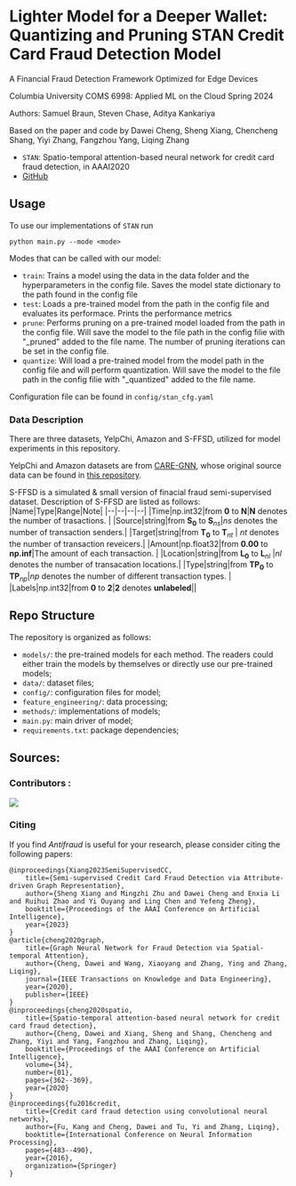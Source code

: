 # Lighter Model for a Deeper Wallet: Quantizing and Pruning STAN Credit Card Fraud Detection Model

A Financial Fraud Detection Framework Optimized for Edge Devices

Columbia University COMS 6998: Applied ML on the Cloud Spring 2024

Authors: Samuel Braun, Steven Chase, Aditya Kankariya

Based on the paper and code by Dawei Cheng, Sheng Xiang, Chencheng Shang,
Yiyi Zhang, Fangzhou Yang, Liqing Zhang
- `STAN`: Spatio-temporal attention-based neural network for credit card fraud detection, in AAAI2020
- [GitHub](https://github.com/AI4Risk/antifraud)

## Usage

To use our implementations of `STAN` run
```
python main.py --mode <mode>
```

Modes that can be called with our model:
- `train`: Trains a model using the data in the data folder and the hyperparameters in the config file. Saves the model state dictionary to the path found in the config file
- `test`: Loads a pre-trained model from the path in the config file and evaluates its performace. Prints the performance metrics
- `prune`: Performs pruning on a pre-trained model loaded from the path in the config file. Will save the model to the file path in the config filie with "_pruned" added to the file name. The number of pruning iterations can be set in the config file.
- `quantize`: Will load a pre-trained model from the model path in the config file and will perform quantization. Will save the model to the file path in the config filie with "_quantized" added to the file name.

Configuration file can be found in `config/stan_cfg.yaml`

### Data Description

There are three datasets, YelpChi, Amazon and S-FFSD, utilized for model experiments in this repository.

YelpChi and Amazon datasets are from [CARE-GNN](https://dl.acm.org/doi/abs/10.1145/3340531.3411903), whose original source data can be found in [this repository](https://github.com/YingtongDou/CARE-GNN/tree/master/data).

S-FFSD is a simulated & small version of finacial fraud semi-supervised dataset. Description of S-FFSD are listed as follows:
|Name|Type|Range|Note|
|--|--|--|--|
|Time|np.int32|from $\mathbf{0}$ to $\mathbf{N}$|$\mathbf{N}$ denotes the number of trasactions.  |
|Source|string|from $\mathbf{S_0}$ to $\mathbf{S}_{ns}$|$ns$ denotes the number of transaction senders.|
|Target|string|from $\mathbf{T_0}$  to $\mathbf{T}_{nt}$ | $nt$ denotes the number of transaction reveicers.|
|Amount|np.float32|from **0.00** to **np.inf**|The amount of each transaction. |
|Location|string|from $\mathbf{L_0}$  to $\mathbf{L}_{nl}$ |$nl$ denotes the number of transacation locations.|
|Type|string|from $\mathbf{TP_0}$ to $\mathbf{TP}_{np}$|$np$ denotes the number of different transaction types. |
|Labels|np.int32|from **0** to **2**|**2** denotes **unlabeled**||
## Repo Structure
The repository is organized as follows:
- `models/`: the pre-trained models for each method. The readers could either train the models by themselves or directly use our pre-trained models;
- `data/`: dataset files;
- `config/`: configuration files for model;
- `feature_engineering/`: data processing;
- `methods/`: implementations of models;
- `main.py`: main driver of model;
- `requirements.txt`: package dependencies;

## Sources:

### Contributors :
<a href="https://github.com/AI4Risk/antifraud/graphs/contributors">
  <img src="https://contrib.rocks/image?repo=AI4Risk/antifraud" />
</a>

### Citing

If you find *Antifraud* is useful for your research, please consider citing the following papers:

    @inproceedings{Xiang2023SemiSupervisedCC,
        title={Semi-supervised Credit Card Fraud Detection via Attribute-driven Graph Representation},
        author={Sheng Xiang and Mingzhi Zhu and Dawei Cheng and Enxia Li and Ruihui Zhao and Yi Ouyang and Ling Chen and Yefeng Zheng},
        booktitle={Proceedings of the AAAI Conference on Artificial Intelligence},
        year={2023}
    }
    @article{cheng2020graph,
        title={Graph Neural Network for Fraud Detection via Spatial-temporal Attention},
        author={Cheng, Dawei and Wang, Xiaoyang and Zhang, Ying and Zhang, Liqing},
        journal={IEEE Transactions on Knowledge and Data Engineering},
        year={2020},
        publisher={IEEE}
    }
    @inproceedings{cheng2020spatio,
        title={Spatio-temporal attention-based neural network for credit card fraud detection},
        author={Cheng, Dawei and Xiang, Sheng and Shang, Chencheng and Zhang, Yiyi and Yang, Fangzhou and Zhang, Liqing},
        booktitle={Proceedings of the AAAI Conference on Artificial Intelligence},
        volume={34},
        number={01},
        pages={362--369},
        year={2020}
    }
    @inproceedings{fu2016credit,
        title={Credit card fraud detection using convolutional neural networks},
        author={Fu, Kang and Cheng, Dawei and Tu, Yi and Zhang, Liqing},
        booktitle={International Conference on Neural Information Processing},
        pages={483--490},
        year={2016},
        organization={Springer}
    }
